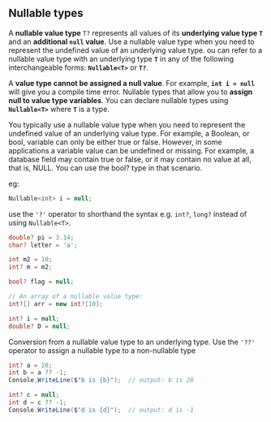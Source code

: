 ## Nullable types

A **nullable value type** `T?` represents all values of its **underlying value type `T`** and an **additional `null` value**. Use a nullable value type when you need to represent the undefined value of an underlying value type. 
ou can refer to a nullable value type with an underlying type **`T`** in any of the following interchangeable forms: **`Nullable<T>`** or **`T?`**.

A **value type cannot be assigned a null value**. For example, **`int i = null`** will give you a compile time error. Nullable types that allow you to **assign null to value type variables**. You can declare nullable types using **`Nullable<T>`** where **`T`** is a type.

You typically use a nullable value type when you need to represent the undefined value of an underlying value type. For example, a Boolean, or bool, variable can only be either true or false. However, in some applications a variable value can be undefined or missing. For example, a database field may contain true or false, or it may contain no value at all, that is, NULL. You can use the bool? type in that scenario.

eg:
```cs
Nullable<int> i = null;
```

use the `'?'` operator to shorthand the syntax e.g. `int?`, `long?` instead of using `Nullable<T>`.
```cs
double? pi = 3.14;
char? letter = 'a';

int m2 = 10;
int? m = m2;

bool? flag = null;

// An array of a nullable value type:
int?[] arr = new int?[10];

int? i = null;
double? D = null;
```

Conversion from a nullable value type to an underlying type.
Use the `'??'` operator to assign a nullable type to a non-nullable type
```cs
int? a = 28;
int b = a ?? -1;
Console.WriteLine($"b is {b}");  // output: b is 28

int? c = null;
int d = c ?? -1;
Console.WriteLine($"d is {d}");  // output: d is -1
```




